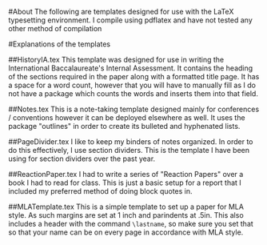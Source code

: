#About
The following are templates designed for use with the LaTeX typesetting environment. I compile using pdflatex and have not tested any other method of compilation

#Explanations of the templates

##HistoryIA.tex
This template was designed for use in writing the International Baccalaureate's Internal Assessment. It contains the heading of the sections required in the paper along with a formatted title page. It has a space for a word count, however that you will have to manually fill as I do not have a package which counts the words and inserts them into that field. 

##Notes.tex
This is a note-taking template designed mainly for conferences / conventions however it can be deployed elsewhere as well. It uses the package "outlines" in order to create its bulleted and hyphenated lists. 

##PageDivider.tex
I like to keep my binders of notes organized. In order to do this effectively, I use section dividers. This is the template I have been using for section dividers over the past year.

##ReactionPaper.tex
I had to write a series of "Reaction Papers" over a book I had to read for class. This is just a basic setup for a report that I included my preferred method of doing block quotes in. 

##MLATemplate.tex
This is a simple template to set up a paper for MLA style. As such margins are set at 1 inch and parindents at .5in. This also includes a header with the command `\lastname`, so make sure you set that so that your name can be on every page in accordance with MLA style. 